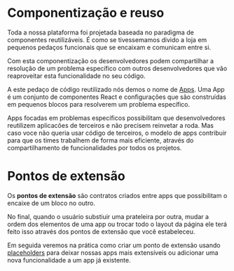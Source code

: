 # Componentização e reuso

Toda a nossa plataforma foi projetada baseada no paradigma de componentes reutilizáveis. É como se tivessemamos divido a loja em pequenos pedaços funcionais que se encaixam e comunicam entre si.

Com esta componentização os desenvolvedores podem compartilhar a resolução de um problema específico com outros desenvolvedores que vão reaproveitar esta funcionalidade no seu código.

A este pedaço de código reutilizado nós demos o nome de [Apps](ecossistema.md). Uma App é um conjunto de componentes React e configurações que são construídas em pequenos blocos para resolverem um problema específico.

Apps focadas em problemas específicos possibilitam que desenvolvedores reutilizem aplicacões de terceiros e não precisem reinvetar a roda. Mas caso voce não queria usar código de terceiros, o modelo de apps contribuir para que os times trabalhem de forma mais eficiente, através do compartilhamento de funcionalidades por todos os projetos. 

# Pontos de extensão

Os **pontos de extensão** são contratos criados entre apps que possibilitam o encaixe de um bloco no outro.

No final, quando o usuário substiuir uma prateleira por outra, mudar a ordem dos elementos de uma app ou trocar todo o layout da página ele terá feito isso através dos pontos de extensão que você estabeleceu.

Em seguida veremos na prática como criar um ponto de extensão usando [placeholders](placeholders.md) para deixar nossas apps mais extensíveis ou adicionar uma nova funcionalidade a um app já existente.